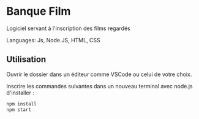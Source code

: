 # Banque Film
Logiciel servant à l'inscription des films regardés

Languages: Js, Node.JS, HTML, CSS

## Utilisation

Ouvrir le dossier dans un éditeur comme VSCode ou celui de votre choix.

Inscrire les commandes suivantes dans un nouveau terminal avec node.js d'installer :

```bash
npm install
npm start
```
